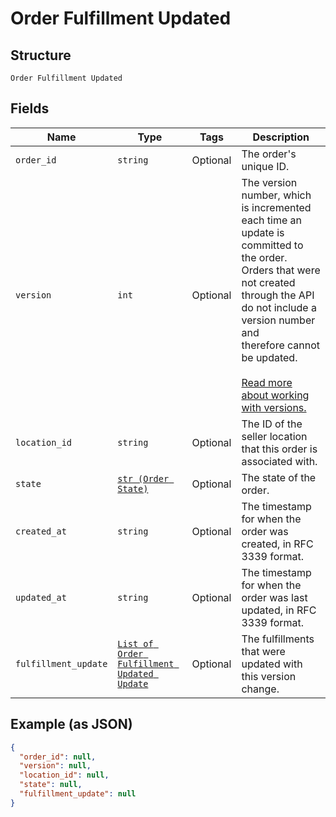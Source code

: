 
# Order Fulfillment Updated

## Structure

`Order Fulfillment Updated`

## Fields

| Name | Type | Tags | Description |
|  --- | --- | --- | --- |
| `order_id` | `string` | Optional | The order's unique ID. |
| `version` | `int` | Optional | The version number, which is incremented each time an update is committed to the order.<br>Orders that were not created through the API do not include a version number and<br>therefore cannot be updated.<br><br>[Read more about working with versions.](https://developer.squareup.com/docs/orders-api/manage-orders#update-orders) |
| `location_id` | `string` | Optional | The ID of the seller location that this order is associated with. |
| `state` | [`str (Order State)`](../../doc/models/order-state.md) | Optional | The state of the order. |
| `created_at` | `string` | Optional | The timestamp for when the order was created, in RFC 3339 format. |
| `updated_at` | `string` | Optional | The timestamp for when the order was last updated, in RFC 3339 format. |
| `fulfillment_update` | [`List of Order Fulfillment Updated Update`](../../doc/models/order-fulfillment-updated-update.md) | Optional | The fulfillments that were updated with this version change. |

## Example (as JSON)

```json
{
  "order_id": null,
  "version": null,
  "location_id": null,
  "state": null,
  "fulfillment_update": null
}
```


